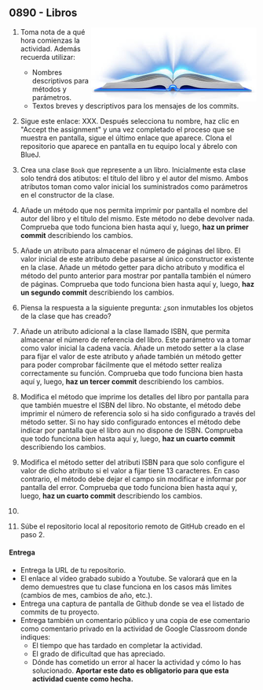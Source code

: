 ## 0890 - Libros

<img align="right" src="0890.jpg">

1. Toma nota de a qué hora comienzas la actividad. Además recuerda utilizar:
   * Nombres descriptivos para métodos y parámetros.
   * Textos breves y descriptivos para los mensajes de los commits.
   
2. Sigue este enlace: XXX. Después selecciona tu nombre, haz clic en "Accept the assignment" y una vez completado el proceso que se muestra en pantalla, sigue el último enlace que aparece. Clona el repositorio que aparece en pantalla en tu equipo local y ábrelo con BlueJ.

3. Crea una clase `Book` que represente a un libro. Inicialmente esta clase solo tendrá dos atibutos: el título del libro y el autor del mismo. Ambos atributos toman como valor inicial los suministrados como parámetros en el constructor de la clase.

4. Añade un método que nos permita imprimir por pantalla el nombre del autor del libro y el título del mismo. Este método no debe devolver nada. Comprueba que todo funciona bien hasta aquí y, luego, __haz un primer commit__ describiendo los cambios.

5. Añade un atributo para almacenar el número de páginas del libro. El valor inicial de este atributo debe pasarse al único constructor existente en la clase. Añade un método getter para dicho atributo y modifica el método del punto anterior para mostrar por pantalla también el número de páginas. Comprueba que todo funciona bien hasta aquí y, luego, __haz un segundo commit__ describiendo los cambios.

6. Piensa la respuesta a la siguiente pregunta: ¿son inmutables los objetos de la clase que has creado?

7. Añade un atributo adicional a la clase llamado ISBN, que permita almacenar el número de referencia del libro. Este parámetro va a tomar como valor inicial la cadena vacía. Añade un metodo setter a la clase para fijar el valor de este atributo y añade también un método getter para poder comprobar fácilmente que el método setter realiza correctamente su función. Comprueba que todo funciona bien hasta aquí y, luego, __haz un tercer commit__ describiendo los cambios.

8. Modifica el método que imprime los detalles del libro por pantalla para que también muestre el ISBN del libro. No obstante, el método debe imprimir el número de referencia solo si ha sido configurado a través del método setter. Si no hay sido configurado entonces el método debe indicar por pantalla que el libro aun no dispone de ISBN. Comprueba que todo funciona bien hasta aquí y, luego, __haz un cuarto commit__ describiendo los cambios.

9. Modifica el método setter del atributi ISBN para que solo configure el valor de dicho atributo si el valor a fijar tiene 13 caracteres. En caso contrario, el método debe dejar el campo sin modificar e informar por pantalla del error. Comprueba que todo funciona bien hasta aquí y, luego, __haz un cuarto commit__ describiendo los cambios.

10. 

6. Súbe el repositorio local al repositorio remoto de GitHub creado en el paso 2.


#### Entrega

* Entrega la URL de tu repositorio.
* El enlace al vídeo grabado subido a Youtube. Se valorará que en la demo demuestres que tu clase funciona en los casos más limites (cambios de mes, cambios de año, etc.).
* Entrega una captura de pantalla de Github donde se vea el listado de commits de tu proyecto.
* Entrega también un comentario público y una copia de ese comentario como comentario privado en la actividad de Google Classroom donde indiques:
    - El tiempo que has tardado en completar la actividad.
    - El grado de dificultad que has apreciado.
    - Dónde has cometido un error al hacer la actividad y cómo lo has solucionado. **Aportar este dato es obligatorio para que esta actividad cuente como hecha.**
